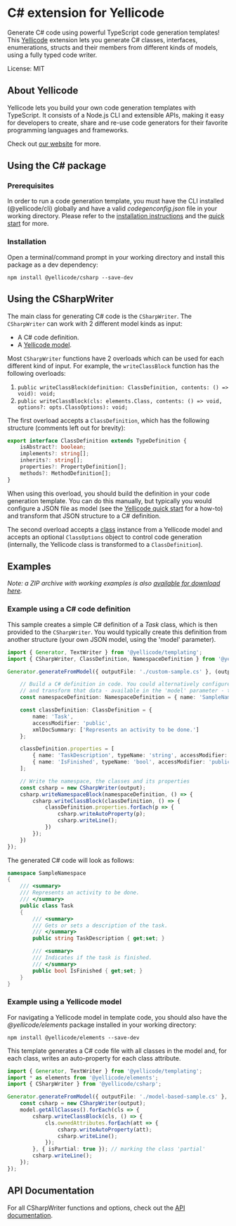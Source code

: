 # C# extension for Yellicode
Generate C# code using powerful TypeScript code generation templates! This [Yellicode](https://www.yellicode.com) extension lets you generate C# classes, interfaces, enumerations, structs and their members from different kinds of models, using a fully typed code writer.

License: MIT

## About Yellicode
Yellicode lets you build your own code generation templates with TypeScript. It consists of a Node.js CLI and extensible APIs, making it easy for developers to create, share and re-use code generators for their favorite programming languages and frameworks.

Check out [our website](https://www.yellicode.com) for more.

## Using the C# package
### Prerequisites
In order to run a code generation template, you must have the CLI installed (@yellicode/cli) globally and have a valid *codegenconfig.json* file in your working directory. Please refer to the [installation instructions](https://www.yellicode.com/docs/installation) and the [quick start](https://www.yellicode.com/docs/quickstart) for more.

### Installation
Open a terminal/command prompt in your working directory and install this package as a dev dependency:

```
npm install @yellicode/csharp --save-dev
```
## Using the CSharpWriter
The main class for generating C# code is the `CSharpWriter`. The `CSharpWriter` can work with 2 different model kinds as input:
* A C# code definition. 
* A [Yellicode model](https://www.yellicode.com/docs/yellicode-models).

Most `CSharpWriter` functions have 2 overloads which can be used for each different kind of input. For example, the `writeClassBlock` function has the 
following overloads:
1. `public writeClassBlock(definition: ClassDefinition, contents: () => void): void;`
2. `public writeClassBlock(cls: elements.Class, contents: () => void, options?: opts.ClassOptions): void;`

The first overload accepts a `ClassDefinition`, which has the following structure (comments left out for brevity):

```ts
export interface ClassDefinition extends TypeDefinition {    
    isAbstract?: boolean;    
    implements?: string[];    
    inherits?: string[];    
    properties?: PropertyDefinition[];    
    methods?: MethodDefinition[];
}
```
When using this overload, you should build the definition in your code generation template. You can do this manually, but typically you would 
configure a JSON file as model (see the [Yellicode quick start](https://www.yellicode.com/docs/quickstart) for a how-to) and transform that JSON structure to a C# definition.

The second overload accepts a [class](https://www.yellicode.com/docs/api/model/class) instance from a Yellicode model and accepts an optional `ClassOptions` 
object to control code generation (internally, the Yellicode class is transformed to a `ClassDefinition`). 

## Examples
*Note: a ZIP archive with working examples is also [available for download here](https://github.com/yellicode/yellicode-csharp/blob/master/examples/yellicode-csharp-examples.zip).*

### Example using a C# code definition
This sample creates a simple C# definition of a *Task* class, which is then provided to the  `CSharpWriter`. You would typically create this definition from another
structure (your own JSON model, using the 'model' parameter).

```ts
import { Generator, TextWriter } from '@yellicode/templating';
import { CSharpWriter, ClassDefinition, NamespaceDefinition } from '@yellicode/csharp';

Generator.generateFromModel({ outputFile: './custom-sample.cs' }, (output: TextWriter, model: any) => {

    // Build a C# definition in code. You could alternatively configure any JSON file as model 
    // and transform that data - available in the 'model' parameter - to a C# definition.
    const namespaceDefinition: NamespaceDefinition = { name: 'SampleNamespace' };    

    const classDefinition: ClassDefinition = {
        name: 'Task',
        accessModifier: 'public',
        xmlDocSummary: ['Represents an activity to be done.']
    };

    classDefinition.properties = [
        { name: 'TaskDescription', typeName: 'string', accessModifier: 'public', xmlDocSummary: ['Gets or sets a description of the task.'] },
        { name: 'IsFinished', typeName: 'bool', accessModifier: 'public', xmlDocSummary: ['Indicates if the task is finished.'] }
    ];

    // Write the namespace, the classes and its properties
    const csharp = new CSharpWriter(output);    
    csharp.writeNamespaceBlock(namespaceDefinition, () => {         
        csharp.writeClassBlock(classDefinition, () => {
            classDefinition.properties.forEach(p => {
                csharp.writeAutoProperty(p);
                csharp.writeLine();
            })
        });
    })
});

```
The generated C# code will look as follows:
```csharp
namespace SampleNamespace
{
	/// <summary>
	/// Represents an activity to be done.
	/// </summary>
	public class Task
	{
		/// <summary>
		/// Gets or sets a description of the task.
		/// </summary>
		public string TaskDescription { get;set; }

		/// <summary>
		/// Indicates if the task is finished.
		/// </summary>
		public bool IsFinished { get;set; }
	}
}
```
### Example using a Yellicode model
For navigating a Yellicode model in template code, you should also have the *@yellicode/elements* package installed in your working directory:
```
npm install @yellicode/elements --save-dev
```

This template generates a C# code file with all classes in the model and, for each class, writes an auto-property for each class attribute.

```ts
import { Generator, TextWriter } from '@yellicode/templating';
import * as elements from '@yellicode/elements';
import { CSharpWriter } from '@yellicode/csharp';

Generator.generateFromModel({ outputFile: './model-based-sample.cs' }, (output: TextWriter, model: elements.Model) => {
    const csharp = new CSharpWriter(output);   
    model.getAllClasses().forEach(cls => {
        csharp.writeClassBlock(cls, () => {
            cls.ownedAttributes.forEach(att => {
                csharp.writeAutoProperty(att);
                csharp.writeLine();
            });            
        }, { isPartial: true }); // marking the class 'partial'
        csharp.writeLine();
    });
});     
```

## API Documentation
For all CSharpWriter functions and options, check out the [API documentation](https://github.com/yellicode/yellicode-csharp/blob/master/docs/api.md).